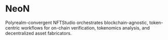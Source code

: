 # NeoN
Polyrealm-convergent NFTStudio orchestrates blockchain-agnostic, token-centric workflows for on-chain verification, tokenomics analysis, and decentralized asset fabricators.
